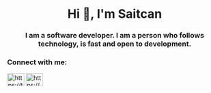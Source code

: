 <h1 align="center">Hi 👋, I'm Saitcan</h1>
<h3 align="center">I am a software developer. I am a person who follows technology, is fast and open to development.</h3>

<h3 align="left">Connect with me:</h3>
<p align="left">
<a href="https://twitter.com/takilancan" target="blank"><img align="center" src="https://raw.githubusercontent.com/rahuldkjain/github-profile-readme-generator/master/src/images/icons/Social/twitter.svg" alt="https://twitter.com/takilancan" height="30" width="40" /></a>
<a href="https://linkedin.com/in/https://www.linkedin.com/in/saitcantakilan/" target="blank"><img align="center" src="https://raw.githubusercontent.com/rahuldkjain/github-profile-readme-generator/master/src/images/icons/Social/linked-in-alt.svg" alt="https://www.linkedin.com/in/saitcantakilan/" height="30" width="40" /></a>
</p>

